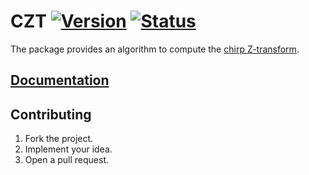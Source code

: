 # CZT [![Version][version-img]][version-url] [![Status][status-img]][status-url]

The package provides an algorithm to compute the [chirp Z-transform][1].

## [Documentation][doc]

## Contributing

1. Fork the project.
2. Implement your idea.
3. Open a pull request.

[1]: https://en.wikipedia.org/wiki/Chirp_Z-transform

[version-img]: https://img.shields.io/crates/v/czt.svg
[version-url]: https://crates.io/crates/czt
[status-img]: https://travis-ci.org/stainless-steel/czt.svg?branch=master
[status-url]: https://travis-ci.org/stainless-steel/czt
[doc]: https://stainless-steel.github.io/czt

